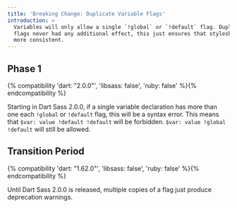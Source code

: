```yaml
---
title: 'Breaking Change: Duplicate Variable Flags'
introduction: >
  Variables will only allow a single `!global` or `!default` flag. Duplicate
  flags never had any additional effect, this just ensures that stylesheets are
  more consistent.
---
```


## Phase 1

{% compatibility 'dart: "2.0.0"', 'libsass: false', 'ruby: false' %}{% endcompatibility %}

Starting in Dart Sass 2.0.0, if a single variable declaration has more than one
each `!global` or `!default` flag, this will be a syntax error. This means that
`$var: value !default !default` will be forbidden. `$var: value !global
!default` will still be allowed.

## Transition Period

{% compatibility 'dart: "1.62.0"', 'libsass: false', 'ruby: false' %}{% endcompatibility %}

Until Dart Sass 2.0.0 is released, multiple copies of a flag just produce
deprecation warnings.
